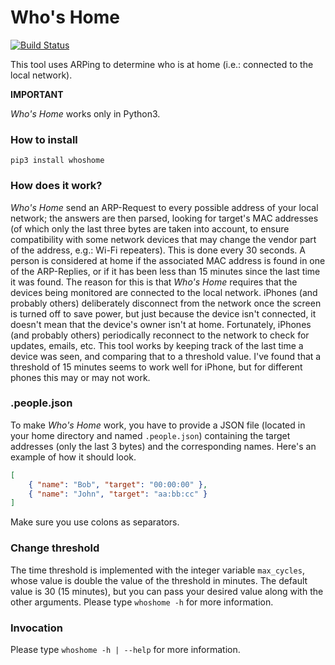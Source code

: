 # Who's Home
[![Build Status](https://travis-ci.org/fabiocody/Whos-Home.svg?branch=master)](https://travis-ci.org/fabiocody/Whos-Home)

This tool uses ARPing to determine who is at home (i.e.: connected to the local network).

**IMPORTANT**

*Who's Home* works only in Python3.

### How to install
```
pip3 install whoshome
```

### How does it work?
*Who's Home* send an ARP-Request to every possible address of your local network; the answers are then parsed, looking for target's MAC addresses (of which only the last three bytes are taken into account, to ensure compatibility with some network devices that may change the vendor part of the address, e.g.: Wi-Fi repeaters). This is done every 30 seconds.
A person is considered at home if the associated MAC address is found in one of the ARP-Replies, or if it has been less than 15 minutes since the last time it was found. The reason for this is that *Who's Home* requires that the devices being monitored are connected to the local network. iPhones (and probably others) deliberately disconnect from the network once the screen is turned off to save power, but just because the device isn't connected, it doesn't mean that the device's owner isn't at home. Fortunately, iPhones (and probably others) periodically reconnect to the network to check for updates, emails, etc. This tool works by keeping track of the last time a device was seen, and comparing that to a threshold value. I've found that a threshold of 15 minutes seems to work well for iPhone, but for different phones this may or may not work.

### .people.json
To make *Who's Home* work, you have to provide a JSON file (located in your home directory and named `.people.json`) containing the target addresses (only the last 3 bytes) and the corresponding names. Here's an example of how it should look.
```json
[
    { "name": "Bob", "target": "00:00:00" },
    { "name": "John", "target": "aa:bb:cc" }
]
```
Make sure you use colons as separators.

### Change threshold
The time threshold is implemented with the integer variable `max_cycles`, whose value is double the value of the threshold in minutes.
The default value is 30 (15 minutes), but you can pass your desired value along with the other arguments.
Please type `whoshome -h` for more information.

### Invocation
Please type `whoshome -h | --help` for more information.
